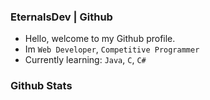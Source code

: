 ### EternalsDev | Github
- Hello, welcome to my Github profile.
- Im `Web Developer`, `Competitive Programmer`
- Currently learning: `Java`, `C`, `C#`

### Github Stats
